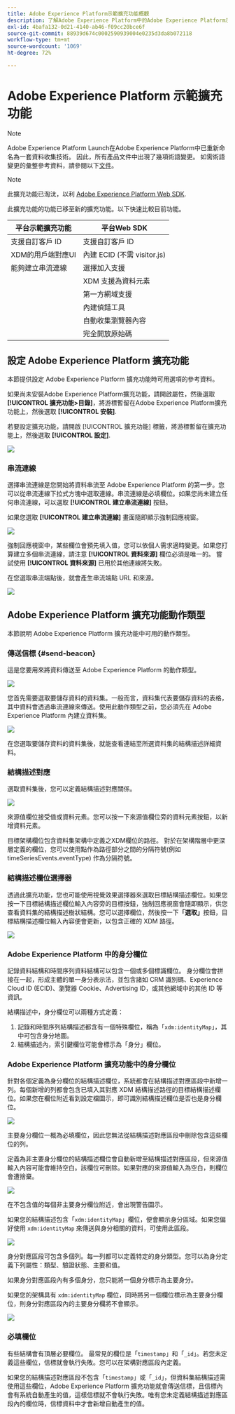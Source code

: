 ```yaml
---
title: Adobe Experience Platform示範擴充功能概觀
description: 了解Adobe Experience Platform中的Adobe Experience Platform示範擴充功能。
exl-id: 4bafa132-0d21-4140-ab46-f09cc20bce6f
source-git-commit: 88939d674c0002590939004e0235d3da8b072118
workflow-type: tm+mt
source-wordcount: '1069'
ht-degree: 72%

---
```


# Adobe Experience Platform 示範擴充功能

>[!NOTE]
>
>Adobe Experience Platform Launch在Adobe Experience Platform中已重新命名為一套資料收集技術。 因此，所有產品文件中出現了幾項術語變更。 如需術語變更的彙整參考資料，請參閱以下[文件](../../../term-updates.md)。

>[!NOTE]
>
>此擴充功能已淘汰，以利 [Adobe Experience Platform Web SDK](../sdk/overview.md).

此擴充功能的功能已移至新的擴充功能。以下快速比較目前功能。

| 平台示範擴充功能 | 平台Web SDK |
| ------------------ | ----------- |
| 支援自訂客戶 ID | 支援自訂客戶 ID |
| XDM的用戶端對應UI | 內建 ECID (不需 visitor.js) |
| 能夠建立串流連線 | 選擇加入支援 |
|  | XDM 支援為資料元素 |
|  | 第一方網域支援 |
|  | 內建偵錯工具 |
|  | 自動收集瀏覽器內容 |
|  | 完全開放原始碼 |


## 設定 Adobe Experience Platform 擴充功能

本節提供設定 Adobe Experience Platform 擴充功能時可用選項的參考資料。

如果尚未安裝Adobe Experience Platform擴充功能，請開啟屬性，然後選取 **[!UICONTROL 擴充功能>目錄]**，將游標暫留在Adobe Experience Platform擴充功能上，然後選取 **[!UICONTROL 安裝]**.

若要設定擴充功能，請開啟 [!UICONTROL 擴充功能] 標籤，將游標暫留在擴充功能上，然後選取 **[!UICONTROL 設定]**.

![](../../../images/adobe-experience-platform-extension-configuration.png)

### 串流連線

選擇串流連線是您開始將資料串流至 Adobe Experience Platform 的第一步。您可以從串流連線下拉式方塊中選取連線。串流連線是必填欄位。如果您尚未建立任何串流連線，可以選取 **[!UICONTROL 建立串流連線]** 按鈕。

如果您選取 **[!UICONTROL 建立串流連線]** 畫面隨即顯示強制回應視窗。

![](../../../images/adobe-experienc-platform-create-streaming-connection.png)

強制回應視窗中，某些欄位會預先填入值，您可以依個人需求適時變更。如果您打算建立多個串流連線，請注意 **[!UICONTROL 資料來源]** 欄位必須是唯一的。 嘗試使用 **[!UICONTROL 資料來源]** 已用於其他連線將失敗。

在您選取串流端點後，就會產生串流端點 URL 和來源。

![](../../../images/adobe-experience-platform-streaming-endpoint-selected.png)

## Adobe Experience Platform 擴充功能動作類型

本節說明 Adobe Experience Platform 擴充功能中可用的動作類型。

### 傳送信標 {#send-beacon}

這是您要用來將資料傳送至 Adobe Experience Platform 的動作類型。

![](../../../images/adobe-experience-platform-send-beacon-dataset.png)

您首先需要選取要儲存資料的資料集。一般而言，資料集代表要儲存資料的表格，其中資料會透過串流連線來傳送。使用此動作類型之前，您必須先在 Adobe Experience Platform 內建立資料集。

![](../../../images/adobe-experience-platform-send-beacon-dataset-selected1.png)

在您選取要儲存資料的資料集後，就能查看連結至所選資料集的結構描述詳細資料。

### 結構描述對應

選取資料集後，您可以定義結構描述對應關係。

![](../../../images/adobe-experience-platform-send-beacon-schema-mapping.png)

來源值欄位接受值或資料元素。您可以按一下來源值欄位旁的資料元素按鈕，以新增資料元素。

目標架構欄位包含資料集架構中定義之XDM欄位的路徑。 對於在架構階層中更深層定義的欄位，您可以使用點作為路徑部分之間的分隔符號(例如 timeSeriesEvents.eventType) 作為分隔符號。

### 結構描述欄位選擇器

透過此擴充功能，您也可能使用視覺效果選擇器來選取目標結構描述欄位。如果您按一下目標結構描述欄位輸入內容旁的目標按鈕，強制回應視窗會隨即顯示，供您查看資料集的結構描述樹狀結構。您可以選擇欄位，然後按一下&#x200B;**「選取」**&#x200B;按鈕，目標結構描述欄位輸入內容便會更新，以包含正確的 XDM 路徑。

![](../../../images/adobe-experience-platform-send-beacon-schema-field-selector.png)

### Adobe Experience Platform 中的身分欄位

記錄資料結構和時間序列資料結構可以包含一個或多個標識欄位。 身分欄位會拼接在一起，形成主體的單一身分表示法，並包含諸如 CRM 識別碼、Experience Cloud ID (ECID)、瀏覽器 Cookie、Advertising ID，或其他網域中的其他 ID 等資訊。

結構描述中，身分欄位可以兩種方式定義：

1. 記錄和時間序列結構描述都含有一個特殊欄位，稱為「`xdm:identityMap`」，其中可包含身分地圖。
1. 結構描述內，索引鍵欄位可能會標示為「身分」欄位。

### Adobe Experience Platform 擴充功能中的身分欄位

針對各個定義為身分欄位的結構描述欄位，系統都會在結構描述對應區段中新增一列。每個新增的列都會包含已填入其對應 XDM 結構描述路徑的目標結構描述欄位。如果您在欄位附近看到設定檔圖示，即可識別結構描述欄位是否也是身分欄位。

![](../../../images/adobe-experience-platform-send-beacon-identity-field.png)

主要身分欄位一概為必填欄位，因此您無法從結構描述對應區段中刪除包含這些欄位的列。

定義為非主要身分欄位的結構描述欄位會自動新增至結構描述對應區段，但來源值輸入內容可能會維持空白。該欄位可刪除。如果對應的來源值輸入為空白，則欄位會遭捨棄。

![](../../../images/adobe-experience-platform-send-beacon-identity-field-warning.png)

在不包含值的每個非主要身分欄位附近，會出現警告圖示。

如果您的結構描述包含「`xdm:identityMap`」欄位，便會顯示身分區域。如果您偏好使用 `xdm:identityMap` 來傳送與身分相關的資料，可使用此區段。

![](../../../images/adobe-experience-platform-send-beacon-identity-section.png)

身分對應區段可包含多個列。每一列都可以定義特定的身分類型。您可以為身分定義下列屬性：類型、驗證狀態、主要和值。

如果身分對應區段內有多個身分，您只能將一個身分標示為主要身分。

如果您的架構具有 `xdm:identityMap` 欄位，同時將另一個欄位標示為主要身分欄位，則身分對應區段內的主要身分欄將不會顯示。

![](../../../images/adobe-experience-platform-send-beacon-identity-section-not-primary.png)

### 必填欄位

有些結構會有頂層必要欄位。 最常見的欄位是「`timestamp`」和「`_id`」。若您未定義這些欄位，信標就會執行失敗。您可以在架構對應區段內定義。

如果您的結構描述對應區段不包含「`timestamp`」或「`_id`」，但資料集結構描述需使用這些欄位，Adobe Experience Platform 擴充功能就會傳送信標，且信標內會有系統自動產生的值，這樣信標就不會執行失敗。唯有您未定義結構描述對應區段內的欄位時，信標資料中才會新增自動產生的值。

